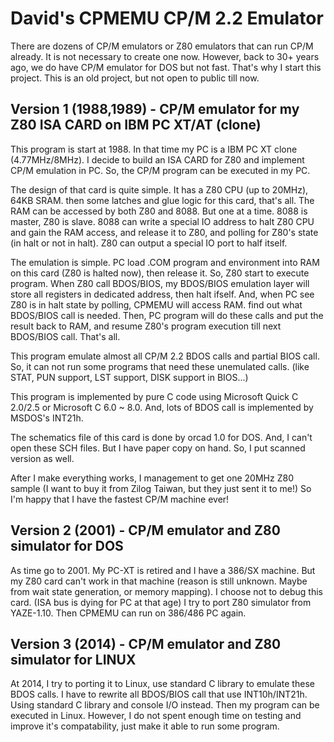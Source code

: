 # David's CPMEMU CP/M 2.2 Emulator 

There are dozens of CP/M emulators or Z80 emulators that can run CP/M already.
It is not necessary to create one now.
However, back to 30+ years ago, we do have CP/M emulator for DOS but not fast.
That's why I start this project.
This is an old project, but not open to public till now.

## Version 1 (1988,1989) - CP/M emulator for my Z80 ISA CARD on IBM PC XT/AT (clone)

This program is start at 1988. In that time my PC is a IBM PC XT clone (4.77MHz/8MHz).
I decide to build an ISA CARD for Z80 and implement CP/M emulation in PC.
So, the CP/M program can be executed in my PC.

The design of that card is quite simple. It has a Z80 CPU (up to 20MHz), 64KB SRAM.
then some latches and glue logic for this card, that's all.
The RAM can be accessed by both Z80 and 8088. But one at a time. 8088 is master, Z80 
is slave. 8088 can write a special IO address to halt Z80 CPU and gain the RAM access,
and release it to Z80, and polling for Z80's state (in halt or not in halt).
Z80 can output a special IO port to half itself.

The emulation is simple. PC load .COM program and environment into RAM on this card (Z80 is halted now),
then release it. So, Z80 start to execute program. When Z80 call BDOS/BIOS, my
BDOS/BIOS emulation layer will store all registers in dedicated address, then halt ifself.
And, when PC see Z80 is in halt state by polling, CPMEMU will access RAM. find out what BDOS/BIOS
call is needed. Then, PC program will do these calls and put the result back to RAM, and
resume Z80's program execution till next BDOS/BIOS call. That's all. 

This program emulate almost all CP/M 2.2 BDOS calls and partial BIOS call. So, it can not run
some programs that need these unemulated calls. (like STAT, PUN support, LST support, DISK support in BIOS...)

This program is implemented by pure C code using Microsoft Quick C 2.0/2.5 or Microsoft C 6.0 ~ 8.0.
And, lots of BDOS call is implemented by MSDOS's INT21h.

The schematics file of this card is done by orcad 1.0 for DOS. And, I can't open these SCH files.
But I have paper copy on hand. So, I put scanned version as well.

After I make everything works, I management to get one 20MHz Z80 sample (I want to buy it from Zilog Taiwan,
but they just sent it to me!) So I'm happy that I have the fastest CP/M machine ever!

## Version 2 (2001) - CP/M emulator and Z80 simulator for DOS
As time go to 2001. My PC-XT is retired and I have a 386/SX machine. But my Z80 card can't work in 
that machine (reason is still unknown. Maybe from wait state generation, or memory mapping). I choose not to 
debug this card. (ISA bus is dying for PC at that age) I try to port Z80 simulator from YAZE-1.10. 
Then CPMEMU can run on 386/486 PC again. 

## Version 3 (2014) - CP/M emulator and Z80 simulator for LINUX
At 2014, I try to porting it to Linux, use standard C library to emulate these BDOS calls.
I have to rewrite all BDOS/BIOS call that use INT10h/INT21h. Using standard C library and console I/O instead.
Then my program can be executed in Linux. However, I do not spent enough time on testing and improve it's 
compatability, just make it able to run some program. 

